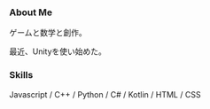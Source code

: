 ### About Me

ゲームと数学と創作。

最近、Unityを使い始めた。


### Skills

Javascript  /  C++  /  Python  /  C#  /  Kotlin  /  HTML / CSS
